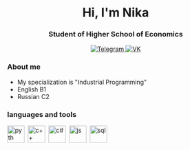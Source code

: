 <div id="header" align="center">
  <h1> Hi, I'm Nika </h1>
  <h3> Student of Higher School of Economics </h3>
</div>

<div id="socials" align="center">
  <a href="https://t.me/nikamartro">
    <img scr="https://img.shields.io/badge/Telegram-blue?style=for-the-badge&logo=telegram&logoColor=white](https://img.icons8.com/?size=48&id=63306&format=png" alt="Telegram"/>
  </a>
  <a href="https://vk.com/martnik">
    <img scr="https://img.shields.io/badge/VK-blue?style=for-the-badge&logo=vk&logoColor=white" alt="VK"/>
  </a>
</div>

### About me
- My specialization is "Industrial Programming"
- English B1
- Russian C2

### languages and tools
<img src="https://cdn.jsdelivr.net/gh/devicons/devicon/icons/python/python-original.svg"
title="pyth" width="40" height="40" />&nbsp;
<img src="https://cdn.jsdelivr.net/gh/devicons/devicon/icons/cplusplus/cplusplus-original.svg"
title="c++" width="40" height="40" />&nbsp;
<img src="https://cdn.jsdelivr.net/gh/devicons/devicon/icons/csharp/csharp-original.svg"
title="c#" width="40" height="40" />&nbsp;
<img src="https://cdn.jsdelivr.net/gh/devicons/devicon/icons/javascript/javascript-original.svg"
title="js" width="40" height="40" />&nbsp;
<img src="https://cdn.jsdelivr.net/gh/devicons/devicon/icons/azuresqldatabase/azuresqldatabase-original.svg"
title="sql" width="40" height="40" />&nbsp;
